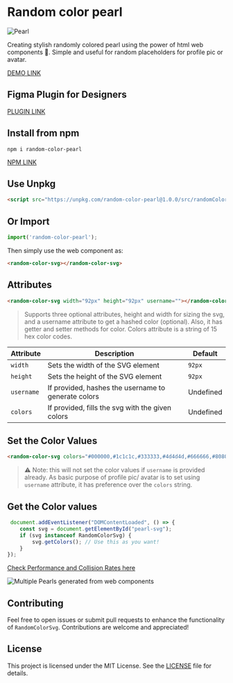 # Random color pearl

![Pearl](https://github.com/yashrajbharti/random-color-pearl/assets/43868318/46ef4432-3532-41a9-9e9a-0b6e963e3439)

Creating stylish randomly colored pearl using the power of html web components 🪩. Simple and useful for random placeholders for profile pic or avatar.

[DEMO LINK](https://yashrajbharti.github.io/random-color-pearl/)

## Figma Plugin for Designers

[PLUGIN LINK](https://www.figma.com/community/plugin/1380097241436668905)

## Install from npm

```
npm i random-color-pearl
```

[NPM LINK](https://www.npmjs.com/package/random-color-pearl)

## Use Unpkg

```html
<script src="https://unpkg.com/random-color-pearl@1.0.0/src/randomColorSvg.js"></script>
```

## Or Import
  
```js
import('random-color-pearl');
```
  
Then simply use the web component as:

```html
<random-color-svg></random-color-svg>
```

## Attributes

```html
<random-color-svg width="92px" height="92px" username=""></random-color-svg>
```

> Supports three optional attributes, height and width for sizing the svg, and a username attribute to get a hashed color (optional). Also, it has getter and setter methods for color. Colors attribute is a string of 15 hex color codes.

| Attribute  | Description                                         | Default   |
| ---------- | --------------------------------------------------- | --------- |
| `width`    | Sets the width of the SVG element                   | `92px`    |
| `height`   | Sets the height of the SVG element                  | `92px`    |
| `username` | If provided, hashes the username to generate colors | Undefined |
| `colors`   | If provided, fills the svg with the given colors    | Undefined |

## Set the Color Values

```html
<random-color-svg colors="#000000,#1c1c1c,#333333,#4d4d4d,#666666,#808080,#999999,#b3b3b3,#cccccc,#e6e6e6,#f2f2f2,#f5f5f5,#fafafa,#dcdcdc,#c0c0c0"></random-color-svg>
```

> ⚠️ Note: this will not set the color values if `username` is provided already. As basic purpose of profile pic/ avatar is to set using `username` attribute, it has preference over the `colors` string.

## Get the Color values

```js
 document.addEventListener("DOMContentLoaded", () => {
    const svg = document.getElementById("pearl-svg");
    if (svg instanceof RandomColorSvg) {
        svg.getColors(); // Use this as you want!
    }
});
```

[Check Performance and Collision Rates here](https://cybtekk-llp.github.io/Unique-SVG-Generator/)

![Multiple Pearls generated from web components](https://github.com/yashrajbharti/random-color-pearl/assets/43868318/1653ec48-ee34-48e2-ad1e-4c0a21a3e55d)

## Contributing

Feel free to open issues or submit pull requests to enhance the functionality of `RandomColorSvg`. Contributions are welcome and appreciated!

## License

This project is licensed under the MIT License. See the [LICENSE](LICENSE) file for details.
